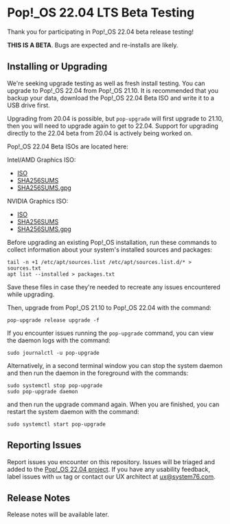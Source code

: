 # Pop!\_OS 22.04 LTS Beta Testing

Thank you for participating in Pop!\_OS 22.04 beta release testing!

**THIS IS A BETA**. Bugs are expected and re-installs are likely.

## Installing or Upgrading

We're seeking upgrade testing as well as fresh install testing. You can upgrade to Pop!\_OS 22.04 from Pop!\_OS 21.10. It is recommended that you backup your data, download the Pop!\_OS 22.04 Beta ISO and write it to a USB drive first.

Upgrading from 20.04 is possible, but `pop-upgrade` will first upgrade to 21.10, then you will need to upgrade again to get to 22.04. Support for upgrading directly to the 22.04 beta from 20.04 is actively being worked on.

Pop!\_OS 22.04 Beta ISOs are located here:

Intel/AMD Graphics ISO:
- [ISO](https://pop-iso.sfo2.cdn.digitaloceanspaces.com/22.04/amd64/intel/3/pop-os_22.04_amd64_intel_3.iso)
- [SHA256SUMS](https://pop-iso.sfo2.cdn.digitaloceanspaces.com/22.04/amd64/intel/3/SHA256SUMS)
- [SHA256SUMS.gpg](https://pop-iso.sfo2.cdn.digitaloceanspaces.com/22.04/amd64/intel/3/SHA256SUMS.gpg)

NVIDIA Graphics ISO:
- [ISO](https://pop-iso.sfo2.cdn.digitaloceanspaces.com/22.04/amd64/nvidia/3/pop-os_22.04_amd64_nvidia_3.iso)
- [SHA256SUMS](https://pop-iso.sfo2.cdn.digitaloceanspaces.com/22.04/amd64/nvidia/3/SHA256SUMS)
- [SHA256SUMS.gpg](https://pop-iso.sfo2.cdn.digitaloceanspaces.com/22.04/amd64/nvidia/3/SHA256SUMS.gpg)

Before upgrading an existing Pop!\_OS installation, run these commands to collect information about your system's installed sources and packages:
```
tail -n +1 /etc/apt/sources.list /etc/apt/sources.list.d/* > sources.txt
apt list --installed > packages.txt
```
Save these files in case they're needed to recreate any issues encountered while upgrading.

Then, upgrade from Pop!\_OS 21.10 to Pop!\_OS 22.04 with the command:
```
pop-upgrade release upgrade -f
```

If you encounter issues running the `pop-upgrade` command, you can view the daemon logs with the command:

```
sudo journalctl -u pop-upgrade
```

Alternatively, in a second terminal window you can stop the system daemon and then run the daemon in the foreground with the commands:

```
sudo systemctl stop pop-upgrade
sudo pop-upgrade daemon
```
and then run the upgrade command again. When you are finished, you can restart the system daemon with the command:

```
sudo systemctl start pop-upgrade
```

## Reporting Issues

Report issues you encounter on this repository. Issues will be triaged and added to the [Pop!\_OS 22.04 project](https://github.com/orgs/pop-os/projects/21). If you have any usability feedback, label issues with `ux` tag or contact our UX architect at ux@system76.com.

## Release Notes

Release notes will be available later.

